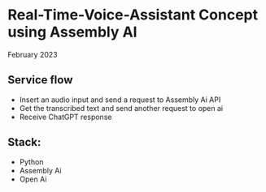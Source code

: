 # Real-Time-Voice-Assistant Concept using Assembly AI 
February 2023

## Service flow
- Insert an audio input and send a request to Assembly Ai API
- Get the transcribed text and send another request to open ai
- Receive ChatGPT response


## Stack:
- Python
- Assembly Ai 
- Open Ai 

